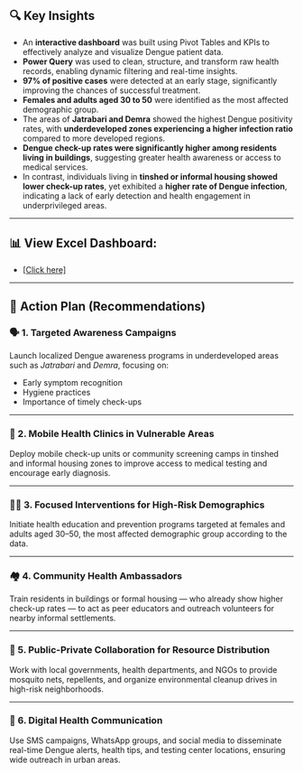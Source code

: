 ## 🔍 Key Insights

- An **interactive dashboard** was built using Pivot Tables and KPIs to effectively analyze and visualize Dengue patient data.  
- **Power Query** was used to clean, structure, and transform raw health records, enabling dynamic filtering and real-time insights.  
- **97% of positive cases** were detected at an early stage, significantly improving the chances of successful treatment.  
- **Females and adults aged 30 to 50** were identified as the most affected demographic group.  
- The areas of **Jatrabari and Demra** showed the highest Dengue positivity rates, with **underdeveloped zones experiencing a higher infection ratio** compared to more developed regions.  
- **Dengue check-up rates were significantly higher among residents living in buildings**, suggesting greater health awareness or access to medical services.  
- In contrast, individuals living in **tinshed or informal housing showed lower check-up rates**, yet exhibited a **higher rate of Dengue infection**, indicating a lack of early detection and health engagement in underprivileged areas.

---

## 📊 View Excel Dashboard:
- <a href= "https://github.com/Mahirtayeb1/Dengue-Report-Analysis-Dashboard-using-Excel/blob/main/Dengu%20Report%20Analysis%20Dashboard%20with%20Excel.PNG"> [Click here]</a>
---

## 📌 Action Plan (Recommendations)

### 🗣️ 1. Targeted Awareness Campaigns  
Launch localized Dengue awareness programs in underdeveloped areas such as *Jatrabari* and *Demra*, focusing on:  
- Early symptom recognition  
- Hygiene practices  
- Importance of timely check-ups  

---

### 🏥 2. Mobile Health Clinics in Vulnerable Areas  
Deploy mobile check-up units or community screening camps in tinshed and informal housing zones to improve access to medical testing and encourage early diagnosis.

---

### 👩‍👨‍ 3. Focused Interventions for High-Risk Demographics  
Initiate health education and prevention programs targeted at females and adults aged 30–50, the most affected demographic group according to the data.

---

### 🏘️ 4. Community Health Ambassadors  
Train residents in buildings or formal housing — who already show higher check-up rates — to act as peer educators and outreach volunteers for nearby informal settlements.

---

### 🤝 5. Public-Private Collaboration for Resource Distribution  
Work with local governments, health departments, and NGOs to provide mosquito nets, repellents, and organize environmental cleanup drives in high-risk neighborhoods.

---

### 📱 6. Digital Health Communication  
Use SMS campaigns, WhatsApp groups, and social media to disseminate real-time Dengue alerts, health tips, and testing center locations, ensuring wide outreach in urban areas.



